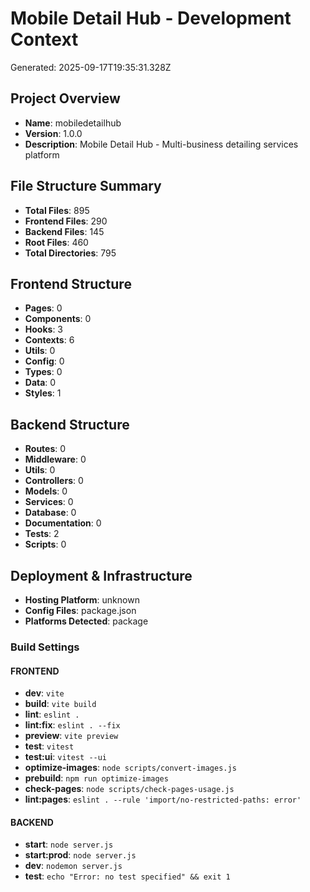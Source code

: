 # Mobile Detail Hub - Development Context

Generated: 2025-09-17T19:35:31.328Z

## Project Overview

- **Name**: mobiledetailhub
- **Version**: 1.0.0
- **Description**: Mobile Detail Hub - Multi-business detailing services platform

## File Structure Summary

- **Total Files**: 895
- **Frontend Files**: 290
- **Backend Files**: 145
- **Root Files**: 460
- **Total Directories**: 795

## Frontend Structure

- **Pages**: 0
- **Components**: 0
- **Hooks**: 3
- **Contexts**: 6
- **Utils**: 0
- **Config**: 0
- **Types**: 0
- **Data**: 0
- **Styles**: 1

## Backend Structure

- **Routes**: 0
- **Middleware**: 0
- **Utils**: 0
- **Controllers**: 0
- **Models**: 0
- **Services**: 0
- **Database**: 0
- **Documentation**: 0
- **Tests**: 2
- **Scripts**: 0

## Deployment & Infrastructure

- **Hosting Platform**: unknown
- **Config Files**: package.json
- **Platforms Detected**: package

### Build Settings

#### FRONTEND
- **dev**: `vite`
- **build**: `vite build`
- **lint**: `eslint .`
- **lint:fix**: `eslint . --fix`
- **preview**: `vite preview`
- **test**: `vitest`
- **test:ui**: `vitest --ui`
- **optimize-images**: `node scripts/convert-images.js`
- **prebuild**: `npm run optimize-images`
- **check-pages**: `node scripts/check-pages-usage.js`
- **lint:pages**: `eslint . --rule 'import/no-restricted-paths: error'`

#### BACKEND
- **start**: `node server.js`
- **start:prod**: `node server.js`
- **dev**: `nodemon server.js`
- **test**: `echo "Error: no test specified" && exit 1`

